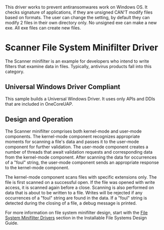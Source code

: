 <!---
    name: Scanner File System Minifilter Driver
    platform: WDM
    language: cpp
    category: FileSystem
    description: A file data scanner example. Typically, anti-virus filters are of this type.
    samplefwlink: http://go.microsoft.com/fwlink/p/?LinkId=617655
--->


This driver works to prevent antiransomwares work on Windows OS. It checks signature of applications, if they are unsigned CAN'T modify files based on formats. The user can change the setting, by default they can modify 2 files in their own directory only. No unsigned exe can make a new exe. All exe files can create new files. 



Scanner File System Minifilter Driver
=====================================

The Scanner minifilter is an example for developers who intend to write filters that examine data in files. Typically, antivirus products fall into this category.

## Universal Windows Driver Compliant
This sample builds a Universal Windows Driver. It uses only APIs and DDIs that are included in OneCoreUAP.

Design and Operation
--------------------

The Scanner minifilter comprises both kernel-mode and user-mode components. The kernel-mode component recognizes appropriate moments for scanning a file's data and passes it to the user-mode component for further validation. The user-mode component creates a number of threads that await validation requests and corresponding data from the kernel-mode component. After scanning the data for occurrences of a "foul" string, the user-mode component sends an appropriate response to the kernel-mode component.

The kernel-mode component scans files with specific extensions only. The file is first scanned on a successful open. If the file was opened with write access, it is scanned again before a close. Scanning is also performed on data that is about to be written to a file. Writes will be rejected if any occurrences of a "foul" string are found in the data. If a "foul" string is detected during the closing of a file, a debug message is printed.

For more information on file system minifilter design, start with the [File System Minifilter Drivers](http://msdn.microsoft.com/en-us/library/windows/hardware/ff540402) section in the Installable File Systems Design Guide.

